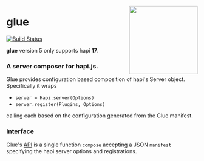 <a href="http://hapijs.com"><img src="https://github.com/hapijs/assets/blob/master/images/family.svg" width="180px" align="right" /></a>

# glue

[![Build Status](https://travis-ci.org/hapijs/glue.svg?branch=v5)](https://travis-ci.org/hapijs/glue)

**glue** version 5 only supports hapi **17**.

### A server composer for hapi.js.

Glue provides configuration based composition of hapi's Server object. Specifically it wraps

 * `server = Hapi.server(Options)`
 * `server.register(Plugins, Options)`

calling each based on the configuration generated from the Glue manifest.

### Interface

Glue's [API](API.md) is a single function `compose` accepting a JSON `manifest` specifying the hapi server options and registrations.

